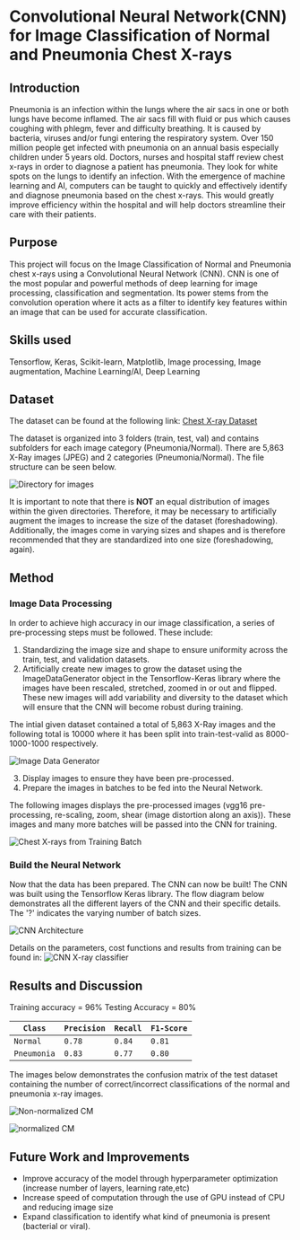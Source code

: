 # Convolutional Neural Network(CNN) for Image Classification of Normal and Pneumonia Chest X-rays

## Introduction
Pneumonia is an infection within the lungs where the air sacs in one or both lungs have become inflamed. The air sacs fill with fluid or pus which causes coughing with phlegm, fever and difficulty breathing. It is caused by bacteria, viruses and/or fungi entering the respiratory system. Over 150 million people get infected with pneumonia on an annual basis especially children under 5 years old. Doctors, nurses and hospital staff review chest x-rays in order to diagnose a patient has pneumonia. They look for white spots on the lungs to identify an infection. With the emergence of machine learning and AI, computers can be taught to quickly and effectively identify and diagnose pneumonia based on the chest x-rays. This would greatly improve efficiency within the hospital and will help doctors streamline their care with their patients.


## Purpose
This project will focus on the Image Classification of Normal and Pneumonia chest x-rays using a Convolutional Neural Network (CNN). CNN is one of the most popular and powerful methods of deep learning for image processing, classification and segmentation. Its power stems from the convolution operation where it acts as a filter to identify key features within an image that can be used for accurate classification. 

## Skills used
Tensorflow, Keras, Scikit-learn, Matplotlib, Image processing, Image augmentation, Machine Learning/AI, Deep Learning

## Dataset
The dataset can be found at the following link: [Chest X-ray Dataset](https://www.kaggle.com/paultimothymooney/chest-xray-pneumonia)

The dataset is organized into 3 folders (train, test, val) and contains subfolders for each image category (Pneumonia/Normal). There are 5,863 X-Ray images (JPEG) and 2 categories (Pneumonia/Normal). The file structure can be seen below.

![Directory for images](https://github.com/aziz66710/CNN_chest_xray/blob/main/tree.png)

It is important to note that there is **NOT** an equal distribution of images within the given directories. Therefore, it may be necessary to artificially augment the images to increase the size of the dataset (foreshadowing). Additionally, the images come in varying sizes and shapes and is therefore recommended that they are standardized into one size (foreshadowing, again).  

## Method

### Image Data Processing

In order to achieve high accuracy in our image classification, a series of pre-processing steps must be followed. These include:
1. Standardizing the image size and shape to ensure uniformity across the train, test, and validation datasets.
2. Artificially create new images to grow the dataset using the ImageDataGenerator object in the Tensorflow-Keras library where the images have been rescaled, stretched, zoomed in or out and flipped. These new images will add variability and diversity to the dataset which will ensure that the CNN will become robust during training. 

The intial given dataset contained a total of 5,863 X-Ray images and the following total is 10000 where it has been split into train-test-valid as 8000-1000-1000 respectively.

![Image Data Generator](https://github.com/aziz66710/CNN_chest_xray/blob/main/image_data_gen.png)

3. Display images to ensure they have been pre-processed.
4. Prepare the images in batches to be fed into the Neural Network.

The following images displays the pre-processed images (vgg16 pre-processing, re-scaling, zoom, shear (image distortion along an axis)). These images and many more batches will be passed into the CNN for training. 

![Chest X-rays from Training Batch](https://github.com/aziz66710/CNN_chest_xray/blob/main/train_images.png)


### Build the Neural Network

Now that the data has been prepared. The CNN can now be built! The CNN was built using the Tensorflow Keras library. The flow diagram below demonstrates all the different layers of the CNN and their specific details. The '?' indicates the varying number of batch sizes. 

![CNN Architecture](https://github.com/aziz66710/CNN_chest_xray/blob/main/cnn_architecture.png)

Details on the parameters, cost functions and results from training can be found in: ![CNN X-ray classifier](https://github.com/aziz66710/CNN_chest_xray/blob/main/CNN_Normal_Pneumonia.ipynb)


## Results and Discussion

Training accuracy = 96%
Testing Accuracy = 80%

|`Class`        |`Precision`  | `Recall`    | `F1-Score`    |
| -----------   | ----------- |-------------|---------------|
| `Normal`      | `0.78`      | `0.84`      | `0.81`        |
| `Pneumonia`   | `0.83`      | `0.77`      | `0.80`        |

The images below demonstrates the confusion matrix of the test dataset containing the number of correct/incorrect classifications of the normal and pneumonia x-ray images.

![Non-normalized CM](https://github.com/aziz66710/CNN_chest_xray/blob/main/non-norm_cm.png)

![normalized CM](https://github.com/aziz66710/CNN_chest_xray/blob/main/norm_cm.png)

 

## Future Work and Improvements
- Improve accuracy of the model through hyperparameter optimization (increase number of layers, learning rate,etc)
- Increase speed of computation through the use of GPU instead of CPU and reducing image size
- Expand classification to identify what kind of pneumonia is present (bacterial or viral).




